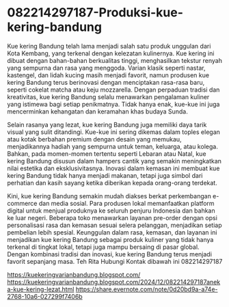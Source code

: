 # 082214297187-Produksi-kue-kering-bandung
Kue kering Bandung telah lama menjadi salah satu produk unggulan dari Kota Kembang, yang terkenal dengan kelezatan kulinernya. Kue kering ini dibuat dengan bahan-bahan berkualitas tinggi, menghasilkan tekstur renyah yang sempurna dan rasa yang menggoda. Varian klasik seperti nastar, kastengel, dan lidah kucing masih menjadi favorit, namun produsen kue kering Bandung terus berinovasi dengan menciptakan rasa-rasa baru, seperti cokelat matcha atau keju mozzarella. Dengan perpaduan tradisi dan kreativitas, kue kering Bandung selalu menawarkan pengalaman kuliner yang istimewa bagi setiap penikmatnya. Tidak hanya enak, kue-kue ini juga mencerminkan kehangatan dan keramahan khas budaya Sunda.

Selain rasanya yang lezat, kue kering Bandung juga memiliki daya tarik visual yang sulit ditandingi. Kue-kue ini sering dikemas dalam toples elegan atau kotak berbahan premium dengan desain yang memukau, menjadikannya hadiah yang sempurna untuk teman, keluarga, atau kolega. Bahkan, pada momen-momen tertentu seperti Lebaran atau Natal, kue kering Bandung disusun dalam hampers cantik yang semakin meningkatkan nilai estetika dan eksklusivitasnya. Inovasi dalam kemasan ini membuat kue kering Bandung tidak hanya menjadi makanan, tetapi juga simbol dari perhatian dan kasih sayang ketika diberikan kepada orang-orang terdekat.

Kini, kue kering Bandung semakin mudah diakses berkat perkembangan e-commerce dan media sosial. Para produsen lokal memanfaatkan platform digital untuk menjual produknya ke seluruh penjuru Indonesia dan bahkan ke luar negeri. Beberapa toko menawarkan layanan pre-order dengan opsi personalisasi rasa dan kemasan sesuai selera pelanggan, menjadikan setiap pembelian lebih spesial. Keunggulan dalam rasa, kemasan, dan layanan ini menjadikan kue kering Bandung sebagai produk kuliner yang tidak hanya terkenal di tingkat lokal, tetapi juga mampu bersaing di pasar global. Dengan kombinasi tradisi dan inovasi, kue kering Bandung terus menjadi favorit sepanjang masa.
Teh Rita
Hubungi Kontak dibawah ini
082214297187

https://kuekeringvarianbandung.blogspot.com/
https://kuekeringvarianbandung.blogspot.com/2024/12/082214297187aneka-kue-kering-lezat.html
 https://share.evernote.com/note/0d20bd9a-a74e-2768-10a6-027299f7406b
